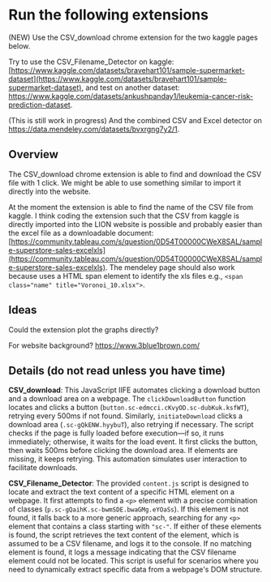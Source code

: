 # Run the following extensions

(NEW) Use the CSV_download chrome extension for the two kaggle pages below.

Try to use the CSV_Filename_Detector on kaggle: [https://www.kaggle.com/datasets/bravehart101/sample-supermarket-dataset](https://www.kaggle.com/datasets/bravehart101/sample-supermarket-dataset), and test on another dataset: https://www.kaggle.com/datasets/ankushpanday1/leukemia-cancer-risk-prediction-dataset.

(This is still work in progress) And the combined CSV and Excel detector on https://data.mendeley.com/datasets/bvxrgng7y2/1.

## Overview

The CSV_download chrome extension is able to find and download the CSV file with 1 click. We might be able to use something similar to import it directly into the website.

At the moment the extension is able to find the name of the CSV file from kaggle. I think coding the extension such that the CSV from kaggle is directly imported into the LION website is possible and probably easier than the excel file as a downloadable document: [https://community.tableau.com/s/question/0D54T00000CWeX8SAL/sample-superstore-sales-excelxls](https://community.tableau.com/s/question/0D54T00000CWeX8SAL/sample-superstore-sales-excelxls). The mendeley page should also work because uses a  HTML span element to identify the xls files e.g., `<span class="name" title="Voronoi_10.xlsx">`.

## Ideas

Could the extension plot the graphs directly?

For website background? https://www.3blue1brown.com/

## Details (do not read unless you have time)

**CSV_download**: This JavaScript IIFE automates clicking a download button and a download area on a webpage. The `clickDownloadButton` function locates and clicks a button (`button.sc-edmcci.cKvyOD.sc-dubKuk.ksfWT`), retrying every 500ms if not found. Similarly, `initiateDownload` clicks a download area (`.sc-gQkENW.hyybuT`), also retrying if necessary. The script checks if the page is fully loaded before execution—if so, it runs immediately; otherwise, it waits for the load event. It first clicks the button, then waits 500ms before clicking the download area. If elements are missing, it keeps retrying. This automation simulates user interaction to facilitate downloads.

**CSV_Filename_Detector**: The provided `content.js` script is designed to locate and extract the text content of a specific HTML element on a webpage. It first attempts to find a `<p>` element with a precise combination of classes (`p.sc-gQaihK.sc-bwmSDE.bwaGMg.eYOaSs`). If this element is not found, it falls back to a more generic approach, searching for any `<p>` element that contains a class starting with `"sc-"`. If either of these elements is found, the script retrieves the text content of the element, which is assumed to be a CSV filename, and logs it to the console. If no matching element is found, it logs a message indicating that the CSV filename element could not be located. This script is useful for scenarios where you need to dynamically extract specific data from a webpage's DOM structure.
